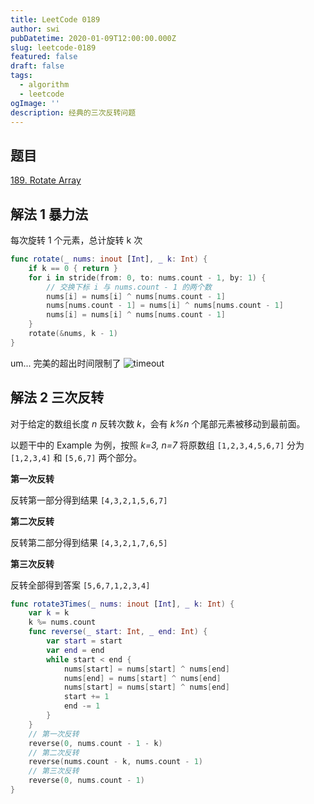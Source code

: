 ```yaml
---
title: LeetCode 0189
author: swi
pubDatetime: 2020-01-09T12:00:00.000Z
slug: leetcode-0189
featured: false
draft: false
tags:
  - algorithm
  - leetcode
ogImage: ''
description: 经典的三次反转问题
---
```


## 题目

[189. Rotate Array](https://leetcode-cn.com/problems/rotate-array/)

## 解法 1 暴力法

每次旋转 1 个元素，总计旋转 k 次

```swift
func rotate(_ nums: inout [Int], _ k: Int) {
    if k == 0 { return }
    for i in stride(from: 0, to: nums.count - 1, by: 1) {
        // 交换下标 i 与 nums.count - 1 的两个数
        nums[i] = nums[i] ^ nums[nums.count - 1]
        nums[nums.count - 1] = nums[i] ^ nums[nums.count - 1]
        nums[i] = nums[i] ^ nums[nums.count - 1]
    }
    rotate(&nums, k - 1)
}
```

um... 完美的超出时间限制了
![timeout](@assets/images/189-timeout.png)

## 解法 2 三次反转

对于给定的数组长度 _n_ 反转次数 _k_，会有 _k%n_ 个尾部元素被移动到最前面。

以题干中的 Example 为例，按照 _k=3, n=7_ 将原数组 `[1,2,3,4,5,6,7]` 分为 `[1,2,3,4]` 和 `[5,6,7]` 两个部分。

**第一次反转**

反转第一部分得到结果 `[4,3,2,1,5,6,7]`

**第二次反转**

反转第二部分得到结果 `[4,3,2,1,7,6,5]`

**第三次反转**

反转全部得到答案 `[5,6,7,1,2,3,4]`

```swift
func rotate3Times(_ nums: inout [Int], _ k: Int) {
    var k = k
    k %= nums.count
    func reverse(_ start: Int, _ end: Int) {
        var start = start
        var end = end
        while start < end {
            nums[start] = nums[start] ^ nums[end]
            nums[end] = nums[start] ^ nums[end]
            nums[start] = nums[start] ^ nums[end]
            start += 1
            end -= 1
        }
    }
    // 第一次反转
    reverse(0, nums.count - 1 - k)
    // 第二次反转
    reverse(nums.count - k, nums.count - 1)
    // 第三次反转
    reverse(0, nums.count - 1)
}
```
